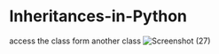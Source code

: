# Inheritances-in-Python
access the class form another class 
![Screenshot (27)](https://user-images.githubusercontent.com/89214910/142418539-8a2ee3e3-49da-4dd9-bcbd-648d42c8fa86.png)
